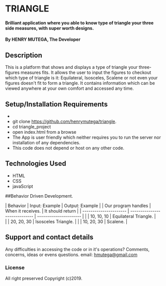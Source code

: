 # TRIANGLE
#### Brilliant application where you able to know type of triangle your three side measures, with super worth designs.
#### By **HENRY MUTEGA, The Developer**
## Description
This is a platform that shows and displays a type of triangle your three-figures measures fits. It allows the user to input the figures to checkout which type of triangle is it: Equilateral, Isosceles, Scalene or not even your figures doesn't fit to form a triangle. It contains information which can be viewed anywhere at your own comfort and accessed any time.
## Setup/Installation Requirements
*
* git clone https://github.com/henrymutega/triangle.
* cd triangle_project
* open index.html from a browse
* The App is user friendly which neither requires you to run the server nor installation of any dependencies.
* This code does not depend or host on any other code.
## Technologies Used
* HTML
* CSS
* javaScript


##Behavior Driven Development.

| Behavior               |  Input: Example               | Output: Example        |
| Our program handles    |  When it receives.            | It should return       |
| ---------------------- | ----------------------------- | ---------------------- |
|                        |  10, 10, 10                   |  Equilateral Triangle. |        
|                        |  20, 20, 30                   | Isosceles Triangle.    |
|                        |  10, 20, 30                   | Scalene.              |

## Support and contact details
Any difficulties in accessing the code or in it's operations?
Comments, concerns, ideas or evens questions.
email:    hmutega@gmail.com
### License
All right preserved
Copyright (c)2019.
